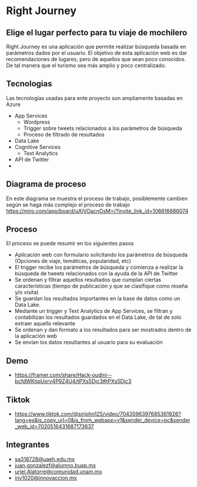 # Right Journey
## Elige el lugar perfecto para tu viaje de mochilero

Right Journey es una aplicación que permite realizar búsqueda basada en parámetros dados por el usuario. El objetivo de esta aplicación web es dar recomendaciones de lugares, pero de aquellos que sean poco conocidos. De tal manera que el turismo sea más amplio y poco centralizado. 

## Tecnologias
Las tecnologías usadas para ente proyecto son ampliamente basadas en Azure 
- App Services 
    - Wordpress
    - Trigger sobre tweets relacionados a los parámetros de búsqueda
    - Proceso de filtrado de resultados
- Data Lake
- Cognitive Services 
    - Text Analytics
- API de Twitter
- 
    
## Diagrama de proceso
En este diagrama se muestra el proceso de trabajo, posiblemente cambien según se haga más complejo el proceso de trabajo
https://miro.com/app/board/uXjVOacnOsM=/?invite_link_id=106616686074


## Proceso
El proceso se puede resumir en los siguientes pasos 

- Aplicación web con formulario solicitando los parámetros de búsqueda (Opciones de viaje, temáticas, popularidad, etc)
- El trigger recibe los parámetros de búsqueda y comienza a realizar la búsqueda de tweets relacionados con la ayuda de la API de Twitter
- Se ordenan y filtrar aquellos resultados que cumplan ciertas características (tiempo de publicación y que se clasifique como reseña y/o visita)
- Se guardan los resultados importantes en la base de datos como un Data Lake. 
- Mediante un trigger y Text Analytics de App Services, se filtran y contabilizan los resultados guardados en el Data Lake, de tal de solo extraer aquello relevante
- Se ordenan y dan formato a los resultados para ser mostrados dentro de la aplicación web
- Se envían los datos resultantes al usuario para su evaluación

## Demo
- https://framer.com/share/Hack-oudini--bcfdWKtipUxrv4P9Z4U4/tPXs5Djc3#tPXs5Djc3

## Tiktok 
- https://www.tiktok.com/@sirjohn125/video/7043596397685361926?lang=es&is_copy_url=0&is_from_webapp=v1&sender_device=pc&sender_web_id=7020516431687173637

## Integrantes 
- sa318728@uaeh.edu.mx
- juan.gonzalezf@alumno.buap.mx
- uriel.Alatorre@comunidad.unam.mx
- inv1020@innovaccion.mx

